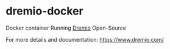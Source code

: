 # dremio-docker
Docker container Running [Dremio](https://github.com/dremio/dremio-oss) Open-Source

For more details and documentation: https://www.dremio.com/
